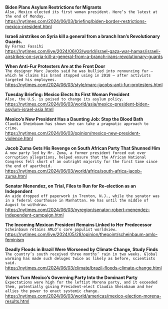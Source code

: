 **Biden Plans Asylum Restrictions for Migrants**\
`Also, Mexico elected its first woman president. Here’s the latest at the end of Monday.`\
https://nytimes.com/2024/06/03/briefing/biden-border-restrictions-mexico-president.html

**Israeli airstrikes on Syria kill a general from a branch Iran’s Revolutionary Guards.**\
`By Farnaz Fassihi`\
https://nytimes.com/live/2024/06/03/world/israel-gaza-war-hamas/israeli-airstrikes-on-syria-kill-a-general-from-a-branch-irans-revolutionary-guards

**When Anti-Fur Protesters Are at the Front Door**\
`The designer Marc Jacobs said he was bullied into renouncing fur — which he claims his brand stopped using in 2018 — after activists targeted his employees.`\
https://nytimes.com/2024/06/03/style/marc-jacobs-anti-fur-protesters.html

**Tuesday Briefing: Mexico Elects Its First Woman President**\
`Also, the U.S. is poised to change its asylum policy.`\
https://nytimes.com/2024/06/03/world/asia/mexico-president-biden-asylum-israel-asia.html

**Mexico’s New President Has a Daunting Job: Stop the Blood Bath**\
`Claudia Sheinbaum has shown she can take a pragmatic approach to crime.`\
https://nytimes.com/2024/06/03/opinion/mexico-new-president-violence.html

**Jacob Zuma Gets His Revenge on South African Party That Shunned Him**\
`A new party led by Mr. Zuma, a former president forced out over corruption allegations, helped ensure that the African National Congress fell short of an outright majority for the first time since the end of apartheid.`\
https://nytimes.com/2024/06/03/world/africa/south-africa-jacob-zuma.html

**Senator Menendez, on Trial, Files to Run for Re-election as an Independent**\
`An aide dropped off paperwork in Trenton, N.J., while the senator was in a federal courthouse in Manhattan. He has until the middle of August to withdraw.`\
https://nytimes.com/2024/06/03/nyregion/senator-robert-menendez-independent-campaign.html

**The Incoming Mexican President Remains Linked to Her Predecessor**\
`Scheinbaum retains AMLO’s core populist worldview.`\
https://nytimes.com/live/2024/05/28/opinion/thepoint/scheinbaum-amlo-feminism

**Deadly Floods in Brazil Were Worsened by Climate Change, Study Finds**\
`The country’s south received three months’ rain in two weeks. Global warming has made such deluges twice as likely as before, scientists said.`\
https://nytimes.com/2024/06/03/climate/brazil-floods-climate-change.html

**Voters Turn Mexico’s Governing Party Into the Dominant Party**\
`Expectations were high for the leftist Morena party, and it exceeded them, potentially giving President-elect Claudia Sheinbaum and her allies the power to enact systemic change.`\
https://nytimes.com/2024/06/03/world/americas/mexico-election-morena-results.html

